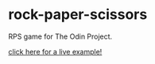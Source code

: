 # rock-paper-scissors
RPS game for The Odin Project.

[click here for a live example!](https://croixed.github.io/rock-paper-scissors/)
